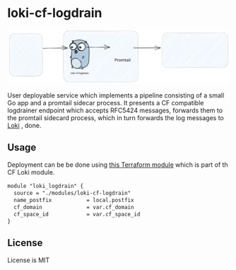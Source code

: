# loki-cf-logdrain

![loki-cf-logdrain.excalidraw.svg](resources%2Floki-cf-logdrain.excalidraw.svg)

User deployable service which implements a pipeline consisting of a small Go app and a promtail sidecar process. It presents a CF compatible logdrainer endpoint which accepts RFC5424 messages, forwards them to the promtail sidecard process, which in turn forwards the log messages to [Loki](https://grafana.com/oss/loki/) , done.

## Usage

Deployment can be be done using [this Terraform module](https://github.com/loafoe/terraform-cloudfoundry-loki/tree/main/modules/logdrain) which is 
part of th CF Loki module.

```hcl
module "loki_logdrain" {
  source = "./modules/loki-cf-logdrain"
  name_postfix           = local.postfix
  cf_domain              = var.cf_domain
  cf_space_id            = var.cf_space_id
}
```


## License

License is MIT
